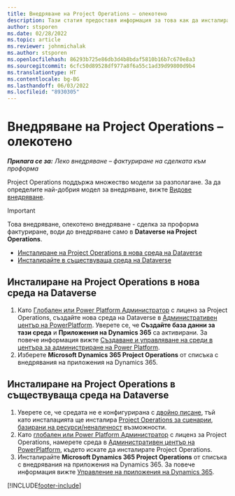 ```yaml
---
title: Внедряване на Project Operations – олекотено
description: Тази статия предоставя информация за това как да инсталирате внедряване на Project Operations lite - сделка за проформа фактуриране.
author: stsporen
ms.date: 02/28/2022
ms.topic: article
ms.reviewer: johnmichalak
ms.author: stsporen
ms.openlocfilehash: 86293b725e86db3d4b8bdaf5810b16b7c670e8a3
ms.sourcegitcommit: 6cfc50d89528df977a8f6a55c1ad39d99800d9b4
ms.translationtype: HT
ms.contentlocale: bg-BG
ms.lasthandoff: 06/03/2022
ms.locfileid: "8930305"
---
```

# <a name="deploy-project-operations---lite"></a>Внедряване на Project Operations – олекотено

_**Прилага се за:** Леко внедряване – фактуриране на сделката към проформа_



Project Operations поддържа множество модели за разполагане. За да определите най-добрия модел за внедряване, вижте [Видове внедряване](determine-deployment-type.md).


> [!IMPORTANT]
> Това внедряване, олекотено внедряване - сделка за проформа фактуриране, води до внедряване само в **Dataverse на Project Operations**.

- [Инсталиране на Project Operations в нова среда на Dataverse](#new)
- [Инсталирайте в съществуваща среда на Dataverse](#existing)



## <a name="install-project-operations-to-a-new-dataverse-environment"></a><a name="new"></a>Инсталиране на Project Operations в нова среда на Dataverse

1. Като [Глобален или Power Platform Администратор](/power-platform/admin/global-service-administrators-can-administer-without-license) с лиценз за Project Operations, създайте нова среда на Dataverse в [Административен център на PowerPlatform](https://admin.powerplatform.com). Уверете се, че **Създайте база данни за тази среда** и **Приложения на Dynamics 365** са активирани. За повече информация вижте [Създаване и управляване на среди в центъра за администриране на Power Platform](/power-platform/admin/create-environment#create-an-environment-in-the-power-platform-admin-center).
2. Изберете **Microsoft Dynamics 365 Project Operations** от списъка с внедрявания на приложения на Dynamics 365.


## <a name="install-project-operations-to-an-existing-dataverse-environment"></a><a name="existing"></a>Инсталиране на Project Operations в съществуваща среда на Dataverse
1. Уверете се, че средата не е конфигурирана с [двойно писане](/dynamics365/fin-ops-core/dev-itpro/data-entities/dual-write/dual-write-overview), тъй като инсталацията ще инсталира [Project Operations за сценарии, базирани на ресурси/неналичност](project-operations-integrated-deployment-overview.md) възможности.
2. Като [глобален или Power Platform Администратор](/power-platform/admin/global-service-administrators-can-administer-without-license) с лиценз за Project Operations, намерете среда в [Административен център на PowerPlatform](https://admin.powerplatform.com), където искате да инсталирате Project Operations.
3. Инсталирайте **Microsoft Dynamics 365 Project Operations** от списъка с внедрявания на приложения на Dynamics 365. За повече информация вижте [Управление на приложения на Dynamics 365](/power-platform/admin/manage-apps).




[!INCLUDE[footer-include](../includes/footer-banner.md)]
